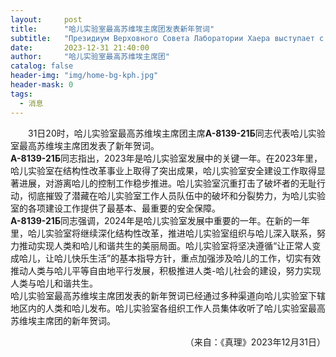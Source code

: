 ```yaml
---
layout:     post
title:      "哈儿实验室最高苏维埃主席团发表新年贺词"
subtitle:   "Президиум Верховного Совета Лаборатории Хаера выступает с новогодним посланием"
date:       2023-12-31 21:40:00
author:     "哈儿实验室最高苏维埃主席团"
catalog: false
header-img: "img/home-bg-kph.jpg"
header-mask: 0
tags:
  - 消息
---
```


&emsp;&emsp;31日20时，哈儿实验室最高苏维埃主席团主席**А-8139-21Б**同志代表哈儿实验室最高苏维埃主席团发表了新年贺词。  
**А-8139-21Б**同志指出，2023年是哈儿实验室发展中的关键一年。在2023年里，哈儿实验室在结构性改革事业上取得了突出成果，哈儿实验室安全建设工作取得显著进展，对游离哈儿的控制工作稳步推进。哈儿实验室沉重打击了破坏者的无耻行动，彻底摧毁了潜藏在哈儿实验室工作人员队伍中的破坏和分裂势力，为哈儿实验室的各项建设工作提供了最基本、最重要的安全保障。  
**А-8139-21Б**同志强调，2024年是哈儿实验室发展中重要的一年。在新的一年里，哈儿实验室将继续深化结构性改革，推进哈儿实验室组织与哈儿深入联系，努力推动实现人类和哈儿和谐共生的美丽局面。哈儿实验室将坚决遵循“让正常人变成哈儿，让哈儿快乐生活”的基本指导方针，重点加强涉及哈儿的工作，切实有效推动人类与哈儿平等自由地平行发展，积极推进人类-哈儿社会的建设，努力实现人类与哈儿和谐共生。  
哈儿实验室最高苏维埃主席团发表的新年贺词已经通过多种渠道向哈儿实验室下辖地区内的人类和哈儿发布。哈儿实验室各组织工作人员集体收听了哈儿实验室最高苏维埃主席团的新年贺词。
<div style="text-align: right">（来自：《真理》2023年12月31日）</div>